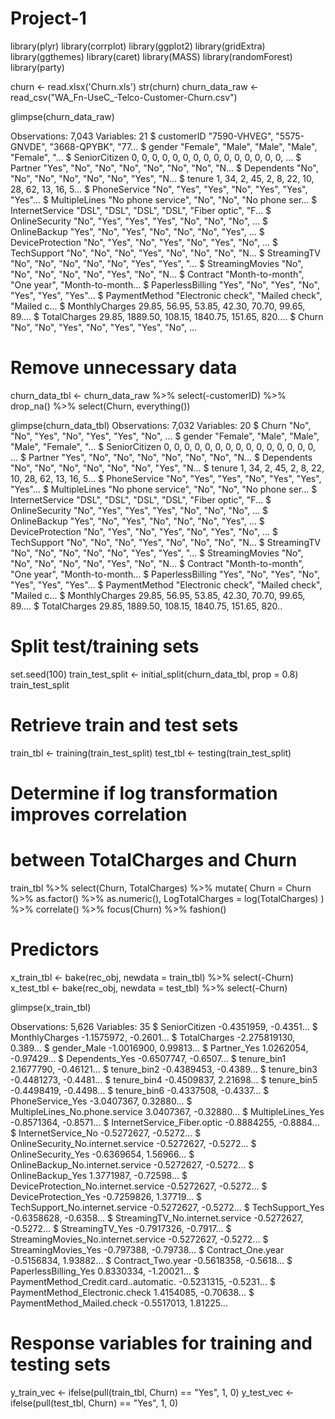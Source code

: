 # Project-1
library(plyr)
library(corrplot)
library(ggplot2)
library(gridExtra)
library(ggthemes)
library(caret)
library(MASS)
library(randomForest)
library(party)

churn <- read.xlsx('Churn.xls')
str(churn)
churn_data_raw <- read_csv("WA_Fn-UseC_-Telco-Customer-Churn.csv")

glimpse(churn_data_raw)

Observations: 7,043
Variables: 21
$ customerID       <chr> "7590-VHVEG", "5575-GNVDE", "3668-QPYBK", "77...
$ gender           <chr> "Female", "Male", "Male", "Male", "Female", "...
$ SeniorCitizen    <int> 0, 0, 0, 0, 0, 0, 0, 0, 0, 0, 0, 0, 0, 0, 0, ...
$ Partner          <chr> "Yes", "No", "No", "No", "No", "No", "No", "N...
$ Dependents       <chr> "No", "No", "No", "No", "No", "No", "Yes", "N...
$ tenure           <int> 1, 34, 2, 45, 2, 8, 22, 10, 28, 62, 13, 16, 5...
$ PhoneService     <chr> "No", "Yes", "Yes", "No", "Yes", "Yes", "Yes"...
$ MultipleLines    <chr> "No phone service", "No", "No", "No phone ser...
$ InternetService  <chr> "DSL", "DSL", "DSL", "DSL", "Fiber optic", "F...
$ OnlineSecurity   <chr> "No", "Yes", "Yes", "Yes", "No", "No", "No", ...
$ OnlineBackup     <chr> "Yes", "No", "Yes", "No", "No", "No", "Yes", ...
$ DeviceProtection <chr> "No", "Yes", "No", "Yes", "No", "Yes", "No", ...
$ TechSupport      <chr> "No", "No", "No", "Yes", "No", "No", "No", "N...
$ StreamingTV      <chr> "No", "No", "No", "No", "No", "Yes", "Yes", "...
$ StreamingMovies  <chr> "No", "No", "No", "No", "No", "Yes", "No", "N...
$ Contract         <chr> "Month-to-month", "One year", "Month-to-month...
$ PaperlessBilling <chr> "Yes", "No", "Yes", "No", "Yes", "Yes", "Yes"...
$ PaymentMethod    <chr> "Electronic check", "Mailed check", "Mailed c...
$ MonthlyCharges   <dbl> 29.85, 56.95, 53.85, 42.30, 70.70, 99.65, 89....
$ TotalCharges     <dbl> 29.85, 1889.50, 108.15, 1840.75, 151.65, 820....
$ Churn            <chr> "No", "No", "Yes", "No", "Yes", "Yes", "No", ...
# Remove unnecessary data
churn_data_tbl <- churn_data_raw %>%
  select(-customerID) %>%
  drop_na() %>%
  select(Churn, everything())
    
glimpse(churn_data_tbl)
Observations: 7,032
Variables: 20
$ Churn            <chr> "No", "No", "Yes", "No", "Yes", "Yes", "No", ...
$ gender           <chr> "Female", "Male", "Male", "Male", "Female", "...
$ SeniorCitizen    <int> 0, 0, 0, 0, 0, 0, 0, 0, 0, 0, 0, 0, 0, 0, 0, ...
$ Partner          <chr> "Yes", "No", "No", "No", "No", "No", "No", "N...
$ Dependents       <chr> "No", "No", "No", "No", "No", "No", "Yes", "N...
$ tenure           <int> 1, 34, 2, 45, 2, 8, 22, 10, 28, 62, 13, 16, 5...
$ PhoneService     <chr> "No", "Yes", "Yes", "No", "Yes", "Yes", "Yes"...
$ MultipleLines    <chr> "No phone service", "No", "No", "No phone ser...
$ InternetService  <chr> "DSL", "DSL", "DSL", "DSL", "Fiber optic", "F...
$ OnlineSecurity   <chr> "No", "Yes", "Yes", "Yes", "No", "No", "No", ...
$ OnlineBackup     <chr> "Yes", "No", "Yes", "No", "No", "No", "Yes", ...
$ DeviceProtection <chr> "No", "Yes", "No", "Yes", "No", "Yes", "No", ...
$ TechSupport      <chr> "No", "No", "No", "Yes", "No", "No", "No", "N...
$ StreamingTV      <chr> "No", "No", "No", "No", "No", "Yes", "Yes", "...
$ StreamingMovies  <chr> "No", "No", "No", "No", "No", "Yes", "No", "N...
$ Contract         <chr> "Month-to-month", "One year", "Month-to-month...
$ PaperlessBilling <chr> "Yes", "No", "Yes", "No", "Yes", "Yes", "Yes"...
$ PaymentMethod    <chr> "Electronic check", "Mailed check", "Mailed c...
$ MonthlyCharges   <dbl> 29.85, 56.95, 53.85, 42.30, 70.70, 99.65, 89....
$ TotalCharges     <dbl> 29.85, 1889.50, 108.15, 1840.75, 151.65, 820..
# Split test/training sets
set.seed(100)
train_test_split <- initial_split(churn_data_tbl, prop = 0.8)
train_test_split
# Retrieve train and test sets
train_tbl <- training(train_test_split)
test_tbl  <- testing(train_test_split)
# Determine if log transformation improves correlation 
# between TotalCharges and Churn
train_tbl %>%
  select(Churn, TotalCharges) %>%
  mutate(
      Churn = Churn %>% as.factor() %>% as.numeric(),
      LogTotalCharges = log(TotalCharges)
      ) %>%
  correlate() %>%
  focus(Churn) %>%
  fashion()
# Predictors
x_train_tbl <- bake(rec_obj, newdata = train_tbl) %>% select(-Churn)
x_test_tbl  <- bake(rec_obj, newdata = test_tbl) %>% select(-Churn)

glimpse(x_train_tbl)

Observations: 5,626
Variables: 35
$ SeniorCitizen                         <dbl> -0.4351959, -0.4351...
$ MonthlyCharges                        <dbl> -1.1575972, -0.2601...
$ TotalCharges                          <dbl> -2.275819130, 0.389...
$ gender_Male                           <dbl> -1.0016900, 0.99813...
$ Partner_Yes                           <dbl> 1.0262054, -0.97429...
$ Dependents_Yes                        <dbl> -0.6507747, -0.6507...
$ tenure_bin1                           <dbl> 2.1677790, -0.46121...
$ tenure_bin2                           <dbl> -0.4389453, -0.4389...
$ tenure_bin3                           <dbl> -0.4481273, -0.4481...
$ tenure_bin4                           <dbl> -0.4509837, 2.21698...
$ tenure_bin5                           <dbl> -0.4498419, -0.4498...
$ tenure_bin6                           <dbl> -0.4337508, -0.4337...
$ PhoneService_Yes                      <dbl> -3.0407367, 0.32880...
$ MultipleLines_No.phone.service        <dbl> 3.0407367, -0.32880...
$ MultipleLines_Yes                     <dbl> -0.8571364, -0.8571...
$ InternetService_Fiber.optic           <dbl> -0.8884255, -0.8884...
$ InternetService_No                    <dbl> -0.5272627, -0.5272...
$ OnlineSecurity_No.internet.service    <dbl> -0.5272627, -0.5272...
$ OnlineSecurity_Yes                    <dbl> -0.6369654, 1.56966...
$ OnlineBackup_No.internet.service      <dbl> -0.5272627, -0.5272...
$ OnlineBackup_Yes                      <dbl> 1.3771987, -0.72598...
$ DeviceProtection_No.internet.service  <dbl> -0.5272627, -0.5272...
$ DeviceProtection_Yes                  <dbl> -0.7259826, 1.37719...
$ TechSupport_No.internet.service       <dbl> -0.5272627, -0.5272...
$ TechSupport_Yes                       <dbl> -0.6358628, -0.6358...
$ StreamingTV_No.internet.service       <dbl> -0.5272627, -0.5272...
$ StreamingTV_Yes                       <dbl> -0.7917326, -0.7917...
$ StreamingMovies_No.internet.service   <dbl> -0.5272627, -0.5272...
$ StreamingMovies_Yes                   <dbl> -0.797388, -0.79738...
$ Contract_One.year                     <dbl> -0.5156834, 1.93882...
$ Contract_Two.year                     <dbl> -0.5618358, -0.5618...
$ PaperlessBilling_Yes                  <dbl> 0.8330334, -1.20021...
$ PaymentMethod_Credit.card..automatic. <dbl> -0.5231315, -0.5231...
$ PaymentMethod_Electronic.check        <dbl> 1.4154085, -0.70638...
$ PaymentMethod_Mailed.check            <dbl> -0.5517013, 1.81225...
# Response variables for training and testing sets
y_train_vec <- ifelse(pull(train_tbl, Churn) == "Yes", 1, 0)
y_test_vec  <- ifelse(pull(test_tbl, Churn) == "Yes", 1, 0)
